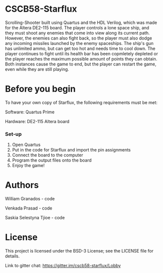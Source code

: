 # CSCB58-Starflux
Scrolling-Shooter built using Quartus and the HDL Verilog, which was made for the Altera DE2-115 board. The player controls a lone space
ship, and they must shoot any enemies that come into view along its current path. However, the enemies can also fight back, so the player
must also dodge any incoming missiles launched by the enemy spaceships. The ship's gun has unlimited ammo, but can get too hot and needs
time to cool down. The player continues to fight until its health bar has been copmletely depleted or the player reaches the maximum
possible amount of points they can obtain. Both instances cause the game to end, but the player can restart the game, even while they are
still playing.

# Before you begin
To have your own copy of Starflux, the following requirements must be met:

Software: Quartus Prime

Hardware: DE2-115 Altera board

### Set-up
1. Open Quartus
2. Put in the code for Starflux and import the pin assignments
3. Connect the board to the computer
4. Program the output files onto the board
5. Enjoy the game!

# Authors
William Granados - code 

Venkada Prasad - code 

Saskia Selestyna Tjioe - code 

# License
This project is licensed under the BSD-3 License; see the LICENSE file for details.


Link to gitter chat:
https://gitter.im/cscb58-starflux/Lobby
